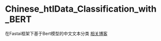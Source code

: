 # Chinese_htlData_Classification_with_BERT
在Fastai框架下基于Bert模型的中文文本分类
[相关博客](https://zhuanlan.zhihu.com/p/66506214)
